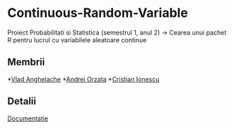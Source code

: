 # Continuous-Random-Variable
Proiect Probabilitati si Statistica (semestrul 1, anul 2) -> Cearea unui pachet R pentru lucrul cu variabilele aleatoare continue

## Membrii
*[Vlad Anghelache](https://github.com/vladanghelache)
*[Andrei Orzata](https://github.com/Andrei-Orzata)
*[Cristian Ionescu](https://github.com/TheShark13)

## Detalii
[Documentatie]()
